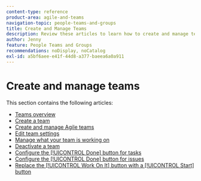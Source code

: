 ```yaml
---
content-type: reference
product-area: agile-and-teams
navigation-topic: people-teams-and-groups
title: Create and Manage Teams
description: Review these articles to learn how to create and manage teams in Adobe Workfront.
author: Jenny
feature: People Teams and Groups
recommendations: noDisplay, noCatalog
exl-id: a5bf6aee-e41f-44d8-a377-baeea6a0a911
---
```

# Create and manage teams

This section contains the following articles:

* [Teams overview](../../people-teams-and-groups/create-and-manage-teams/teams-overview.md) 
* [Create a team](../../people-teams-and-groups/create-and-manage-teams/create-a-team.md) 
* [Create and manage Agile teams](../../people-teams-and-groups/create-and-manage-teams/create-and-manage-agile-teams.md) 
* [Edit team settings](../../people-teams-and-groups/create-and-manage-teams/edit-team-settings.md) 
* [Manage what your team is working on](../../people-teams-and-groups/create-and-manage-teams/manage-what-your-team-is-working-on.md) 
* [Deactivate a team](../../people-teams-and-groups/create-and-manage-teams/deactivate-a-team.md) 
* [Configure the [!UICONTROL Done] button for tasks](../../people-teams-and-groups/create-and-manage-teams/configure-the-done-button-for-tasks.md) 
* [Configure the [!UICONTROL Done] button for issues](../../people-teams-and-groups/create-and-manage-teams/configure-the-done-button-for-issues.md) 
* [Replace the [!UICONTROL Work On It] button with a [!UICONTROL Start] button](../../people-teams-and-groups/create-and-manage-teams/work-on-it-button-to-start-button.md)
